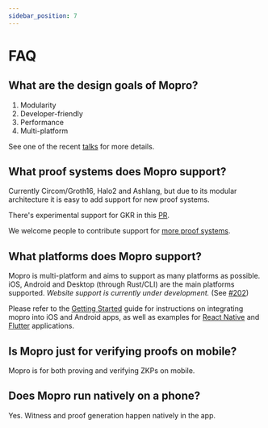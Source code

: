 ```yaml
---
sidebar_position: 7
---
```


# FAQ

## What are the design goals of Mopro?

1. Modularity
2. Developer-friendly
3. Performance
4. Multi-platform

See one of the recent [talks](/docs/community) for more details.

## What proof systems does Mopro support?

Currently Circom/Groth16, Halo2 and Ashlang, but due to its modular architecture it is easy to add support for new proof systems.

There's experimental support for GKR in this [PR](https://github.com/zkmopro/mopro/pull/241/files).

We welcome people to contribute support for [more proof systems](https://github.com/zkmopro/mopro/issues/15).

## What platforms does Mopro support?

Mopro is multi-platform and aims to support as many platforms as possible. iOS, Android and Desktop (through Rust/CLI) are the main platforms supported. *Website support is currently under development.* (See [#202](https://github.com/zkmopro/mopro/issues/202))

Please refer to the [Getting Started](getting-started.md) guide for instructions on integrating mopro into iOS and Android apps, as well as examples for [React Native](https://github.com/zkmopro/react-native-app) and [Flutter](https://github.com/zkmopro/flutter-app) applications.

## Is Mopro just for verifying proofs on mobile?

Mopro is for both proving and verifying ZKPs on mobile.

## Does Mopro run natively on a phone?

Yes. Witness and proof generation happen natively in the app.